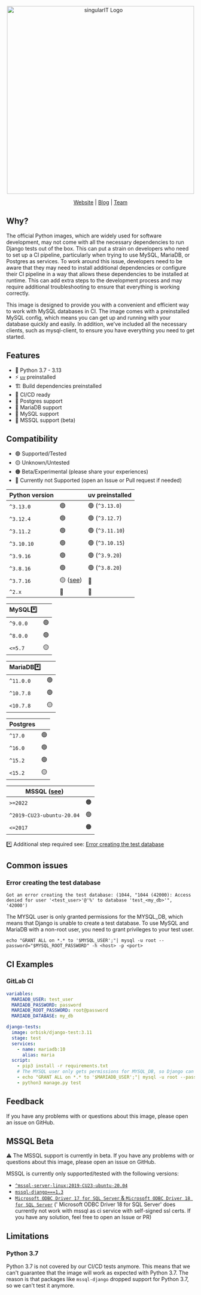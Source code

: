 <p align="center">
  <a href="https://www.singular-it.de/">
    <picture>
      <source media="(prefers-color-scheme: dark)"  srcset="./documents/singular_it_dark.png">
      <source media="(prefers-color-scheme: light)" srcset="./documents/singular_it_light.png">
      <img width="500px" alt="singularIT Logo" src="./documents/singular_it_light.png">
    </picture>    
  </a>
</p>
<p align="center">
  <a href="https://www.singular-it.de/">Website</a> |
  <a href="https://blog.singular-it.de/">Blog</a> |
  <a href="https://www.singular-it.de/team">Team</a>
</p>

## Why?

The official Python images, which are widely used for software development, may not come with all the necessary
dependencies to run Django tests out of the box. This can put a strain on developers who need to set up a CI pipeline,
particularly when trying to use MySQL, MariaDB, or Postgres as services. To work around this issue, developers need to
be aware that they may need to install additional dependencies or configure their CI pipeline in a way that allows these
dependencies to be installed at runtime. This can add extra steps to the development process and may require additional
troubleshooting to ensure that everything is working correctly.

This image is designed to provide you with a convenient and efficient way to work with MySQL databases in CI. The image
comes with a preinstalled MySQL config, which means you can get up and running with your database quickly and easily. In
addition, we've included all the necessary clients, such as mysql-client, to ensure you have everything you need to get
started.

## Features

- 🐍 Python 3.7 - 3.13
- ⚡️ [`uv`](https://github.com/astral-sh/uv) preinstalled
- 🏗️ Build dependencies preinstalled
- 🔄 CI/CD ready
- 🐘 Postgres support
- 🐬 MariaDB support
- 🐬 MySQL support
- 🏢 MSSQL support (beta)


[//]: # (out of the box mysql support)

## Compatibility

- 🟢 Supported/Tested
- 🟡 Unknown/Untested
- 🟠 Beta/Experimental (please share your experiences)
- 🔴 Currently not Supported (open an Issue or Pull request if needed)

| Python version |                        | uv preinstalled |
|----------------|------------------------|:----------------|
| `^3.13.0`      | 🟢                     | 🟢 (`^3.13.0`)  |
| `^3.12.4`      | 🟢                     | 🟢 (`^3.12.7`)  |
| `^3.11.2`      | 🟢                     | 🟢 (`^3.11.10`) |
| `^3.10.10`     | 🟢                     | 🟢 (`^3.10.15`) |
| `^3.9.16`      | 🟢                     | 🟢 (`^3.9.20`)  |
| `^3.8.16`      | 🟢                     | 🟢 (`^3.8.20`)  |
| `^3.7.16`      | 🟡 ([see](#python-37)) | 🔴              |
| `^2.x`         | 🔴                     | 🔴              |

| MySQL*️⃣ |    |
|----------|----|
| `^9.0.0` | 🟢 |
| `^8.0.0` | 🟢 |
| `<=5.7`  | 🟡 |

| MariaDB*️⃣ |    |
|------------|----|
| `^11.0.0`  | 🟢 |
| `^10.7.8`  | 🟢 |
| `<10.7.8`  | 🟡 |

| Postgres |    |
|----------|----|
| `^17.0`  | 🟢 |
| `^16.0`  | 🟢 |
| `^15.2`  | 🟢 |
| `<15.2`  | 🟡 |

| MSSQL ([see](#mssql-beta)) |    |
|----------------------------|----|
| `>=2022`                   | 🟠 |
| `^2019-CU23-ubuntu-20.04`  | 🟢 |
| `<=2017`                   | 🟠 |

*️⃣ Additional step required see: [Error creating the test database](#error-creating-the-test-database)

## Common issues

### Error creating the test database

`Got an error creating the test database: (1044, "1044 (42000): Access denied for user '<test_user>'@'%' to database 'test_<my_db>'", '42000')`

The MYSQL user is only granted permissions for the MYSQL_DB, which means that Django is unable to create a test
database.
To use MySQL and MariaDB with a non-root user, you need to grant privileges to your test user.

`echo "GRANT ALL on *.* to '$MYSQL_USER';"| mysql -u root --password="$MYSQL_ROOT_PASSWORD" -h <host> -p <port>`

## CI Examples

### GitLab CI

```yml
variables:
  MARIADB_USER: test_user
  MARIADB_PASSWORD: password
  MARIADB_ROOT_PASSWORD: root@password
  MARIADB_DATABASE: my_db

django-tests:
  image: orbisk/django-test:3.11
  stage: test
  services:
    - name: mariadb:10
      alias: maria
  script:
    - pip3 install -r requirements.txt
    # The MYSQL user only gets permissions for MYSQL_DB, so Django can't create a test database.
    - echo "GRANT ALL on *.* to '$MARIADB_USER';"| mysql -u root --password="$MARIADB_ROOT_PASSWORD" -h maria
    - python3 manage.py test

```

## Feedback

If you have any problems with or questions about this image, please open an issue on GitHub.

## MSSQL Beta

⚠️ The MSSQL support is currently in beta. If you have any problems with or questions about this image, please open an
issue on GitHub.

MSSQL is currently only supported/tested with the following versions:

- [`^mssql-server-linux:2019-CU23-ubuntu-20.04`](https://hub.docker.com/_/microsoft-mssql-server)
- [`mssql-django===1.3`](https://pypi.org/project/mssql-django/)
- [`Microsoft ODBC Driver 17 for SQL Server` &
  `Microsoft ODBC Driver 18 for SQL Server`](https://learn.microsoft.com/en-us/sql/connect/odbc/linux-mac/installing-the-microsoft-odbc-driver-for-sql-server?view=sql-server-ver16&tabs=debian18-install%2Calpine17-install%2Cdebian8-install%2Credhat7-13-install%2Crhel7-offline) ('
  Microsoft ODBC Driver 18 for SQL Server' does currently not work with mssql as ci service with self-signed ssl certs.
  If you have any solution, feel free to open an Issue or PR)

## Limitations

### Python 3.7

Python 3.7 is not covered by our CI/CD tests anymore. This means that we can't guarantee that the image will work as
expected with Python 3.7. The reason is that packages like `mssql-django` dropped support for Python 3.7, so we can't
test it anymore. 